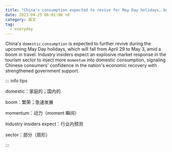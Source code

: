 ```yaml
---
title: "China's consumption expected to revive for May Day holidays, boosted by booming travel"
date: 2023-04-25 06:01:00 +8
category: 英文
tag:
  - everyday
---
```


China's `domestic` `consumption` is expected to further revive during the upcoming May Day holidays, which will fall from April 29 to May 3, amid a boom in travel. Industry insiders expect an explosive market response in the tourism sector to inject more `momentum` into domestic consumption, signaling Chinese consumers' confidence in the nation's economic recovery with strengthened government support.

::: info tips

domestic：家庭的；国内的

boom：繁荣；急速发展

momentum：动力（moment 瞬间）

Industry insiders expect：行业内预测

sector：部分（扇形）

:::
